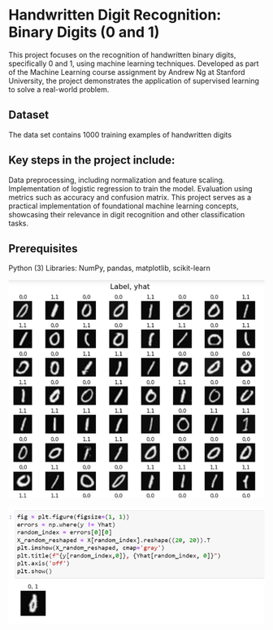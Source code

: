 # Handwritten Digit Recognition: Binary Digits (0 and 1)

This project focuses on the recognition of handwritten binary digits, specifically 0 and 1, using machine learning techniques. Developed as part of the Machine Learning course assignment by Andrew Ng at Stanford University, the project demonstrates the application of supervised learning to solve a real-world problem.

## Dataset

The data set contains 1000 training examples of handwritten digits

## Key steps in the project include:

Data preprocessing, including normalization and feature scaling.
Implementation of logistic regression to train the model.
Evaluation using metrics such as accuracy and confusion matrix.
This project serves as a practical implementation of foundational machine learning concepts, showcasing their relevance in digit recognition and other classification tasks.

## Prerequisites
Python (3)
Libraries: NumPy, pandas, matplotlib, scikit-learn


![# Validation](validation.png)


![# Wrong Prediction](result.png)

